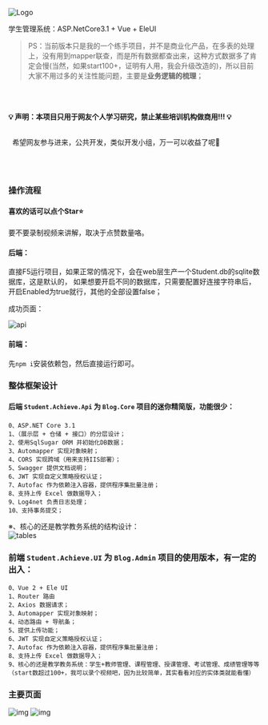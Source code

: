

![Logo](https://img.neters.club/github/studentachieve.png)

 学生管理系统：ASP.NetCore3.1 + Vue + EleUI
 
 > PS：当前版本只是我的一个练手项目，并不是商业化产品，在多表的处理上，没有用到mapper联查，而是所有数据都查出来，这种方式数据多了肯定会慢(当然，如果start100+，证明有人用，我会升级改造的)，所以目前大家不用过多的关注性能问题，主要是**业务逻辑的梳理**；  
 
 &nbsp;   
 &nbsp;   
 
  **💡 声明：本项目只用于网友个人学习研究，禁止某些培训机构做商用!!! 💡** 
&nbsp;   
&nbsp;    
  
  &nbsp;   希望网友参与进来，公共开发，类似开发小组，万一可以收益了呢🎉
&nbsp;   
&nbsp;   
&nbsp;   
&nbsp;   
 
 ### 操作流程
 
 #### 喜欢的话可以点个Star⭐️  
 
 要不要录制视频来讲解，取决于点赞数量咯。
 
 #### 后端：  
 直接F5运行项目，如果正常的情况下，会在web层生产一个Student.db的sqlite数据库，这是默认的， 如果想要开启不同的数据库，只需要配置好连接字符串后，开启Enabled为true就行，其他的全部设置false；
 
 成功页面：   
 
![api](http://img.neters.club/github/WeChat%20Image_20200623110457.png)
   
   
     
     
#### 前端：  
先`npm i`安装依赖包，然后直接运行即可。
 
          


 
 
 
 ### 整体框架设计
 
 #### 后端  	`Student.Achieve.Api` 为 `Blog.Core`  项目的迷你精简版，功能很少：
 ```
 0、ASP.NET Core 3.1 
 1、（展示层 + 仓储 + 接口）的分层设计；
 2、使用SqlSugar ORM 并初始化DB数据；
 3、Automapper 实现对象映射；
 4、CORS 实现跨域（用来支持IIS部署）；
 5、Swagger 提供文档说明；
 6、JWT 实现自定义策略授权认证；
 7、Autofac 作为依赖注入容器，提供程序集批量注册；
 8、支持上传 Excel 做数据导入；
 9、Log4net 负责日志处理；
 10、支持事务提交；
 ```
 ※、核心的还是教学教务系统的结构设计：  
 ![tables](http://img.neters.club/github/2020-06-23_114632.png)
 
 

 ### 前端  	`Student.Achieve.UI` 为 `Blog.Admin`  项目的使用版本，有一定的出入：
 ```
 0、Vue 2 + Ele UI
 1、Router 路由
 2、Axios 数据请求；
 3、Automapper 实现对象映射；
 4、动态路由 + 导航条；
 5、提供上传功能；
 6、JWT 实现自定义策略授权认证；
 7、Autofac 作为依赖注入容器，提供程序集批量注册；
 8、支持上传 Excel 做数据导入；
 9、核心的还是教学教务系统：学生+教师管理、课程管理、授课管理、考试管理、成绩管理等等（start数超过100+，我可以录个视频吧，因为比较简单，其实看看对应的实体类就能看懂）
 ```
 

### 主要页面

![img](http://img.neters.club/github/640.png)
![img](http://img.neters.club/github/33.png)
